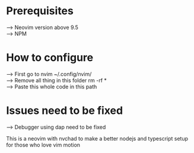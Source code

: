 
# Prerequisites
--> Neovim version above 9.5 \
--> NPM 

# How to configure 
--> First go to nvim ~/.config/nvim/ \
--> Remove all thing in this folder rm -rf * \
--> Paste this whole code in this path  

# Issues need to be fixed 
--> Debugger using dap need to be fixed 

This is a neovim with nvchad to make a better nodejs and typescript setup for those who love vim motion

